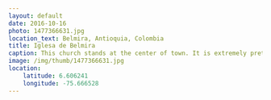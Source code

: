 ```yaml
---
layout: default
date: 2016-10-16
photo: 1477366631.jpg
location_text: Belmira, Antioquia, Colombia
title: Iglesa de Belmira
caption: This church stands at the center of town. It is extremely pretty and very big for such ridiculously small village.
image: /img/thumb/1477366631.jpg
location:
    latitude: 6.606241
    longitude: -75.666528
---
```

